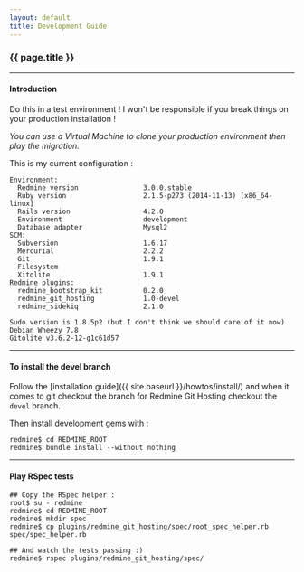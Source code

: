 ```yaml
---
layout: default
title: Development Guide
---
```


### {{ page.title }}
***

#### Introduction

<div class="alert alert-danger" role="alert">Do this in a test environment ! I won't be responsible if you break things on your production installation !</div>

*You can use a Virtual Machine to clone your production environment then play the migration.*

This is my current configuration :

    Environment:
      Redmine version                3.0.0.stable
      Ruby version                   2.1.5-p273 (2014-11-13) [x86_64-linux]
      Rails version                  4.2.0
      Environment                    development
      Database adapter               Mysql2
    SCM:
      Subversion                     1.6.17
      Mercurial                      2.2.2
      Git                            1.9.1
      Filesystem
      Xitolite                       1.9.1
    Redmine plugins:
      redmine_bootstrap_kit          0.2.0
      redmine_git_hosting            1.0-devel
      redmine_sidekiq                2.1.0

    Sudo version is 1.8.5p2 (but I don't think we should care of it now)
    Debian Wheezy 7.8
    Gitolite v3.6.2-12-g1c61d57

***

#### To install the devel branch

Follow the [installation guide]({{ site.baseurl }}/howtos/install/) and when it comes to git checkout the branch for Redmine Git Hosting checkout the ```devel``` branch.

Then install development gems with :

    redmine$ cd REDMINE_ROOT
    redmine$ bundle install --without nothing

***

#### Play RSpec tests

    ## Copy the RSpec helper :
    root$ su - redmine
    redmine$ cd REDMINE_ROOT
    redmine$ mkdir spec
    redmine$ cp plugins/redmine_git_hosting/spec/root_spec_helper.rb spec/spec_helper.rb

    ## And watch the tests passing :)
    redmine$ rspec plugins/redmine_git_hosting/spec/

<div id="toc">
</div>
